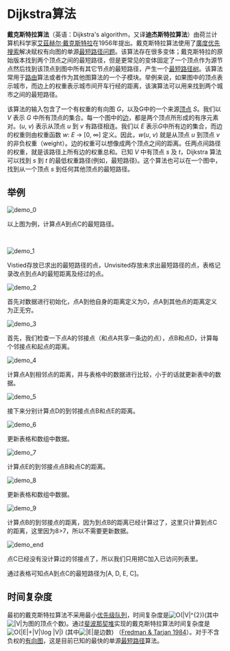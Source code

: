 # Dijkstra算法

**戴克斯特拉算法**（英语：Dijkstra's algorithm，又译**迪杰斯特拉算法**）由荷兰计算机科学家[艾茲赫尔·戴克斯特拉](https://www.wikiwand.com/zh/艾兹赫尔·戴克斯特拉)在1956年提出。戴克斯特拉算法使用了[廣度优先搜索](https://www.wikiwand.com/zh/广度优先搜索)解决赋权有向图的单源[最短路径问题](https://www.wikiwand.com/zh/最短路径问题)。该算法存在很多变体；戴克斯特拉的原始版本找到两个顶点之间的最短路径，但是更常见的变体固定了一个顶点作为源节点然后找到该顶点到图中所有其它节点的最短路径，产生一个[最短路径树](https://www.wikiwand.com/zh/最短路径树)。该算法常用于[路由](https://www.wikiwand.com/zh/路由)算法或者作为其他图算法的一个子模块。举例来说，如果图中的顶点表示城市，而边上的权重表示城市间开车行经的距离，该演算法可以用来找到两个城市之间的最短路径。

该算法的输入包含了一个有权重的有向图 *G*，以及G中的一个来源[顶点](https://zh.wikipedia.org/wiki/頂點) *S*。我们以 *V* 表示 *G* 中所有顶点的集合。每一个图中的[边](https://zh.wikipedia.org/wiki/邊)，都是两个顶点所形成的有序元素对。(*u*, *v*) 表示从顶点 *u* 到 *v* 有路径相连。我们以 *E* 表示*G*中所有边的集合，而边的权重则由权重函数 *w*: *E* → [0, ∞] 定义。因此，*w*(*u*, *v*) 就是从顶点 *u* 到顶点 *v* 的非负权重（weight）。边的权重可以想像成两个顶点之间的距离。任两点间路径的权重，就是该路径上所有边的权重总和。已知 *V* 中有顶点 *s* 及 *t*，Dijkstra 算法可以找到 *s* 到 *t* 的最低权重路径(例如，最短路径)。这个算法也可以在一个图中，找到从一个顶点 *s* 到任何其他顶点的最短路径。

## 举例

![demo_0](./img/demo_0.png)

以上图为例，计算点A到点C的最短路径。



​	

![demo_1](./img/demo_1.png)

Vistied存放已求出的最短路径的点，Unvisited存放未求出最短路径的点，表格记录改点到点A的最短距离及经过的点。

![demo_2](./img/demo_2.png)

首先对数据进行初始化，点A到他自身的距离定义为0，点A到其他点的距离定义为正无穷。

![demo_3](./img/demo_3.png)

首先，我们检查一下点A的邻接点（和点A共享一条边的点），点B和点D，计算每个邻接点和起点的距离。

![demo_4](./img/demo_4.png)

计算点A到相邻点的距离，并与表格中的数据进行比较，小于的话就更新表中的数据。

![demo_5](./img/demo_5.png)

接下来分别计算点D的到邻接点点B和点E的距离。

![demo_6](./img/demo_6.png)

更新表格和数组中数据。

![demo_7](./img/demo_7.png)

计算点E的到邻接点点B和点C的距离。

![demo_8](./img/demo_8.png)

更新表格和数组中数据。

![demo_9](./img/demo_9.png)

计算点B的到邻接点的距离，因为到点B的距离已经计算过了，这里只计算到点C的距离，这里因为8>7，所以不需要更新数据。

![demo_end](./img/demo_end.png)

点C已经没有没计算过的邻接点了，所以我们只用把C加入已访问列表里。

通过表格可知点A到点C的最短路径为[A, D, E, C]。

## 时间复杂度

最初的戴克斯特拉算法不采用最小[优先级队列](https://www.wikiwand.com/zh/优先级队列)，时间复杂度是![O(|V|^{2})](https://wikimedia.org/api/rest_v1/media/math/render/svg/e1e99764e23be92b694aef042c6460ff921357e3)(其中![|V|](https://wikimedia.org/api/rest_v1/media/math/render/svg/9ddcffc28643ac01a14dd0fb32c3157859e365a7)为图的顶点个数)。通过[斐波那契堆](https://www.wikiwand.com/zh/斐波那契堆)实现的戴克斯特拉算法时间复杂度是![O(|E|+|V|\log |V|)](https://wikimedia.org/api/rest_v1/media/math/render/svg/4fcb7644781d08e9e958d4a430a3107da04bf1b3) (其中![|E|](https://wikimedia.org/api/rest_v1/media/math/render/svg/d8c2b9637808cf805d411190b4ae017dbd4ef8d8)是边数) （[Fredman & Tarjan 1984](https://www.wikiwand.com/zh/戴克斯特拉算法#CITEREFFredmanTarjan1984)）。对于不含负权的[有向图](https://www.wikiwand.com/zh/有向图)，这是目前已知的最快的单源[最短路径](https://www.wikiwand.com/zh/最短路径)算法。

